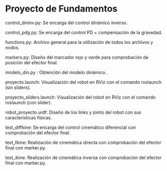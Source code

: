 # Proyecto de Fundamentos

control_dininv.py: Se encarga del control dinámico inverso.

control_pdg.py: Se encarga del control PD + compensación de la gravedad.

functions.py: Archivo general para la utilización de todos los archivos y nodos. 

markers.py: Diseño del marcador rojo y verde para comprobación de posición del efector final.

modelo_din.py : Obtención del modelo dinámico.

proyecto.launch: Visualización del robot en RViz con el comando roslaunch (sin sliders).

proyecto_sliders.launch:  Visualización del robot en RViz con el comando roslaunch (con slider).

robot_proyecto.urdf: Diseño de los links y joints del robot con sus características físicas.

test_diffkine: Se encarga del control cinemático diferencial con comprobación del efector final.

test_fkine: Realización de cinemática directa con comprobación del efector final con marker.py.

test_ikine: Realización de cinemática inversa con comprobación del efector final con marker.py.


